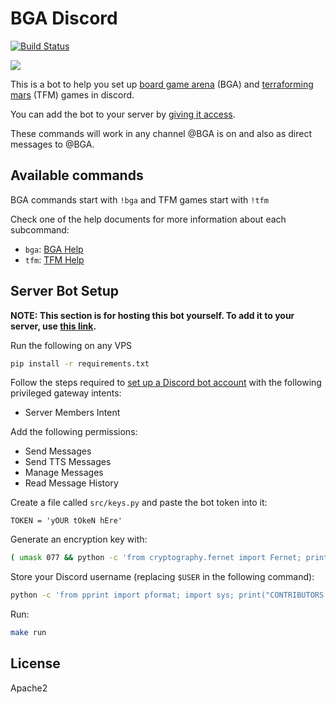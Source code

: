 # BGA Discord

[![Build Status](https://travis-ci.com/pocc/bga_discord.svg?branch=master)](https://travis-ci.com/pocc/bga_discord)

![](https://i.imgur.com/KgvqoU0.png)

This is a bot to help you set up [board game arena](https://boardgamearena.com) (BGA)
and [terraforming mars](https://github.com/bafolts/terraforming-mars) (TFM) games in discord.

You can add the bot to your server by [giving it access](https://discord.com/api/oauth2/authorize?client_id=711844812424216598&permissions=79872&scope=bot).

These commands will work in any channel @BGA is on and also as direct messages to @BGA.

## Available commands

BGA commands start with `!bga` and TFM games start with `!tfm`

Check one of the help documents for more information about each subcommand:

* `bga`: [BGA Help](src/docs/bga_help_msg.md)
* `tfm`: [TFM Help](src/docs/tfm_help_msg.md)

## Server Bot Setup

**NOTE: This section is for hosting this bot yourself. To add it to your server, use [this link](https://discord.com/api/oauth2/authorize?client_id=711844812424216598&permissions=79872&scope=bot).**

Run the following on any VPS

```bash
pip install -r requirements.txt
```

Follow the steps required to [set up a Discord bot account](https://discordpy.readthedocs.io/en/latest/discord.html) with the following privileged gateway intents:

- Server Members Intent

Add the following permissions:

- Send Messages
- Send TTS Messages
- Manage Messages
- Read Message History

Create a file called `src/keys.py` and paste the bot token into it:

```
TOKEN = 'yOUR tOkeN hEre'
```

Generate an encryption key with:

```bash
( umask 077 && python -c 'from cryptography.fernet import Fernet; print("FERNET_KEY = %s" % Fernet.generate_key())' >> src/keys.py )
```

Store your Discord username (replacing `$USER` in the following command):

```bash
python -c 'from pprint import pformat; import sys; print("CONTRIBUTORS = " + pformat(sys.argv[1:]))' "$USER" >> src/keys.py
```

Run:

```bash
make run
```

## License

Apache2
